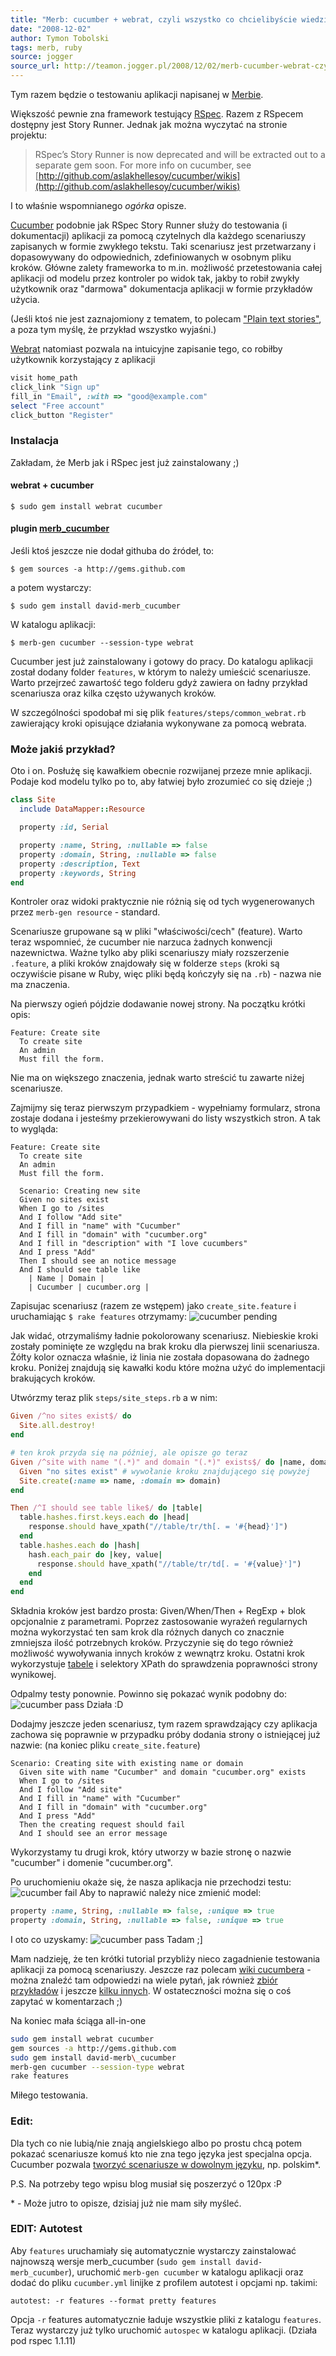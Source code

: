 ```yaml
---
title: "Merb: cucumber + webrat, czyli wszystko co chcielibyście wiedzieć o testowaniu"
date: "2008-12-02"
author: Tymon Tobolski
tags: merb, ruby
source: jogger
source_url: http://teamon.jogger.pl/2008/12/02/merb-cucumber-webrat-czyli-wszystko-co-chcielibyscie-wiedzie
---
```


Tym razem będzie o testowaniu aplikacji napisanej w [Merbie](http://merbivore.com).

Większość pewnie zna framework testujący [RSpec](http://rspec.info). Razem z RSpecem dostępny jest Story Runner. Jednak jak można wyczytać na stronie projektu:

> RSpec’s Story Runner is now deprecated and will be extracted out to a separate gem soon.
  For more info on cucumber, see [http://github.com/aslakhellesoy/cucumber/wikis](http://github.com/aslakhellesoy/cucumber/wikis)

 I to właśnie wspomnianego _ogórka_ opisze.

[Cucumber](http://github.com/aslakhellesoy/cucumber/wikis) podobnie jak RSpec Story Runner służy do testowania (i dokumentacji) aplikacji za pomocą czytelnych dla każdego scenariuszy zapisanych w formie zwykłego tekstu. Taki scenariusz jest przetwarzany i dopasowywany do odpowiednich, zdefiniowanych w osobnym pliku kroków. Główne zalety frameworka to m.in. możliwość przetestowania całej aplikacji od modelu przez kontroler po widok tak, jakby to robił zwykły użytkownik oraz "darmowa" dokumentacja aplikacji w formie przykładów użycia.

(Jeśli ktoś nie jest zaznajomiony z tematem, to polecam ["Plain text stories"](http://www.google.pl/search?q=plain%20text%20stories), a poza tym myślę, że przykład wszystko wyjaśni.)

[Webrat](http://github.com/brynary/webrat/tree/master) natomiast pozwala na intuicyjne zapisanie tego, co robiłby użytkownik korzystający z aplikacji

```ruby
visit home_path
click_link "Sign up"
fill_in "Email", :with => "good@example.com"
select "Free account"
click_button "Register"
```

### Instalacja

Zakładam, że Merb jak i RSpec jest już zainstalowany ;)

#### webrat + cucumber
```
$ sudo gem install webrat cucumber
```

#### plugin [merb_cucumber](http://github.com/david/merb_cucumber/tree/master)

Jeśli ktoś jeszcze nie dodał githuba do źródeł, to:
```
$ gem sources -a http://gems.github.com
```

a potem wystarczy:

```
$ sudo gem install david-merb_cucumber
```

W katalogu aplikacji:
```
$ merb-gen cucumber --session-type webrat
```

Cucumber jest już zainstalowany i gotowy do pracy. Do katalogu aplikacji został dodany folder `features`, w którym to należy umieścić scenariusze. Warto przejrzeć zawartość tego folderu gdyż zawiera on ładny przykład scenariusza oraz kilka często używanych kroków.

W szczególności spodobał mi się plik `features/steps/common_webrat.rb` zawierający kroki opisujące działania wykonywane za pomocą webrata.

### Może jakiś przykład?

Oto i on. Posłużę się kawałkiem obecnie rozwijanej przeze mnie aplikacji. Podaje kod modelu tylko po to, aby łatwiej było zrozumieć co się dzieje ;)

```ruby
class Site
  include DataMapper::Resource

  property :id, Serial

  property :name, String, :nullable => false
  property :domain, String, :nullable => false
  property :description, Text
  property :keywords, String
end
```

Kontroler oraz widoki praktycznie nie różnią się od tych wygenerowanych przez `merb-gen resource` - standard.

Scenariusze grupowane są w pliki "właściwości/cech" (feature). Warto teraz wspomnieć, że cucumber nie narzuca żadnych konwencji nazewnictwa. Ważne tylko aby pliki scenariuszy miały rozszerzenie `.feature`, a pliki kroków znajdowały się w folderze `steps` (kroki są oczywiście pisane w Ruby, więc pliki będą kończyły się na `.rb`) - nazwa nie ma znaczenia.

Na pierwszy ogień pójdzie dodawanie nowej strony. Na początku krótki opis:

```feature
Feature: Create site
  To create site
  An admin
  Must fill the form.
```

Nie ma on większego znaczenia, jednak warto streścić tu zawarte niżej scenariusze.

Zajmijmy się teraz pierwszym przypadkiem - wypełniamy formularz, strona zostaje dodana i jesteśmy przekierowywani do listy wszystkich stron. A tak to wygląda:

```feature
Feature: Create site
  To create site
  An admin
  Must fill the form.

  Scenario: Creating new site
  Given no sites exist
  When I go to /sites
  And I follow "Add site"
  And I fill in "name" with "Cucumber"
  And I fill in "domain" with "cucumber.org"
  And I fill in "description" with "I love cucumbers"
  And I press "Add"
  Then I should see an notice message
  And I should see table like
    | Name | Domain |
    | Cucumber | cucumber.org |
```

Zapisujac scenariusz (razem ze wstępem) jako `create_site.feature` i uruchamiając `$ rake features` otrzymamy:
![cucumber pending](/assets/images/blog/merb-cucumber-webrat/pending.png)

Jak widać, otrzymaliśmy ładnie pokolorowany scenariusz. Niebieskie kroki zostały pominięte ze względu na brak kroku dla pierwszej linii scenariusza. Żółty kolor oznacza właśnie, iż linia nie została dopasowana do żadnego kroku. Poniżej znajdują się kawałki kodu które można użyć do implementacji brakujących kroków.

Utwórzmy teraz plik `steps/site_steps.rb` a w nim:

```ruby
Given /^no sites exist$/ do
  Site.all.destroy!
end

# ten krok przyda się na później, ale opisze go teraz
Given /^site with name "(.*)" and domain "(.*)" exists$/ do |name, domain|
  Given "no sites exist" # wywołanie kroku znajdującego się powyżej
  Site.create(:name => name, :domain => domain)
end

Then /^I should see table like$/ do |table|
  table.hashes.first.keys.each do |head|
    response.should have_xpath("//table/tr/th[. = '#{head}']")
  end
  table.hashes.each do |hash|
    hash.each_pair do |key, value|
      response.should have_xpath("//table/tr/td[. = '#{value}']")
    end
  end
end
```

Składnia kroków jest bardzo prosta: Given/When/Then + RegExp + blok opcjonalnie z parametrami.
Poprzez zastosowanie wyrażeń regularnych można wykorzystać ten sam krok dla różnych danych co znacznie zmniejsza ilość potrzebnych kroków. Przyczynie się do tego również możliwość wywoływania innych kroków z wewnątrz kroku. Ostatni krok wykorzystuje <a href="http://github.com/aslakhellesoy/cucumber/wikis/using-fit-tables-in-a-feature">tabele</a> i selektory XPath do sprawdzenia poprawności strony wynikowej.

Odpalmy testy ponownie. Powinno się pokazać wynik podobny do:
![cucumber pass](/assets/images/blog/merb-cucumber-webrat/pass.png)
Działa :D

Dodajmy jeszcze jeden scenariusz, tym razem sprawdzający czy aplikacja zachowa się poprawnie w przypadku próby dodania strony o istniejącej już nazwie: (na koniec pliku `create_site.feature`)

```
Scenario: Creating site with existing name or domain
  Given site with name "Cucumber" and domain "cucumber.org" exists
  When I go to /sites
  And I follow "Add site"
  And I fill in "name" with "Cucumber"
  And I fill in "domain" with "cucumber.org"
  And I press "Add"
  Then the creating request should fail
  And I should see an error message
  ```

Wykorzystamy tu drugi krok, który utworzy w bazie stronę o nazwie "cucumber" i domenie "cucumber.org".

Po uruchomieniu okaże się, że nasza aplikacja nie przechodzi testu:
![cucumber fail](/assets/images/blog/merb-cucumber-webrat/fail.png)
Aby to naprawić należy nice zmienić model:

```ruby
property :name, String, :nullable => false, :unique => true
property :domain, String, :nullable => false, :unique => true
```
I oto co uzyskamy:
![cucumber pass](/assets/images/blog/merb-cucumber-webrat/pass2.png)
Tadam ;]



Mam nadzieję, że ten krótki tutorial przybliży nieco zagadnienie testowania aplikacji za pomocą scenariuszy. Jeszcze raz polecam <a href="http://github.com/aslakhellesoy/cucumber/wikis">wiki cucumbera</a> - można znaleźć tam odpowiedzi na wiele pytań, jak również <a href="http://github.com/aslakhellesoy/cucumber/tree/master/examples">zbiór przykładów</a> i jeszcze <a href="http://github.com/qrush/cucumber_seeds/tree/master">kilku innych</a>. W ostateczności można się o coś zapytać w komentarzach ;)

Na koniec mała ściąga all-in-one

```bash
sudo gem install webrat cucumber
gem sources -a http://gems.github.com
sudo gem install david-merb\_cucumber
merb-gen cucumber --session-type webrat
rake features
```

Miłego testowania.

### Edit:
Dla tych co nie lubią/nie znają angielskiego albo po prostu chcą potem pokazać scenariusze komuś kto nie zna tego języka jest specjalna opcja. Cucumber pozwala <a href="http://github.com/aslakhellesoy/cucumber/wikis/spoken-languages">tworzyć scenariusze w dowolnym języku</a>, np. polskim\*.

P.S. Na potrzeby tego wpisu blog musiał się poszerzyć o 120px :P

\* - Może jutro to opisze, dzisiaj już nie mam siły myśleć.

### EDIT: Autotest

Aby `features` uruchamiały się automatycznie wystarczy zainstalować najnowszą wersje merb\_cucumber (`sudo gem install david-merb_cucumber`), uruchomić `merb-gen cucumber` w katalogu aplikacji oraz dodać do pliku `cucumber.yml` linijke z profilem autotest i opcjami np. takimi:

```
autotest: -r features --format pretty features
```

Opcja `-r` features automatycznie ładuje wszystkie pliki z katalogu `features`. Teraz wystarczy już tylko uruchomić `autospec` w katalogu aplikacji. (Działa pod rspec 1.1.11)

